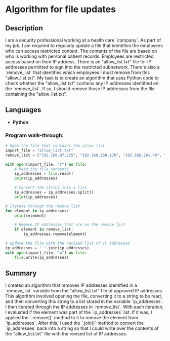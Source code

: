 <h1>Algorithm for file updates</h1>

<h2>Description</h2>
I am a security professional working at a health care `company`. As part of my job, I am required to regularly update a file that identifies the employees who can access restricted content. The contents of the file are based on who is working with personal patient records. Employees are restricted access based on their IP address. There is an "allow_list.txt" file for IP addresses permitted to sign into the restricted subnetwork. There's also a `remove_list` that identifies which employees I must remove from this "allow_list.txt".
My task is to create an algorithm that uses Python code to check whether the "allow_list.txt" contains any IP addresses identified on the `remove_list`. If so, I should remove those IP addresses from the file containing the "allow_list.txt".

<h2>Languages</h2>

- <b>Python</b> 

<h3>Program walk-through:</h2>

```python
# Open the file that contains the allow list
import_file = "allow_list.txt"
remove_list = ["192.168.97.225", "192.168.158.170", "192.168.201.40", "192.168.58.57"]

with open(import_file, "r") as file:
    # Read the file contents
    ip_addresses = file.read()
    print(ip_addresses)

    # Convert the string into a list
    ip_addresses = ip_addresses.split()
    print(ip_addresses)

# Iterate through the remove list
for element in ip_addresses:
    print(element)

    # Remove IP addresses that are on the remove list
    if element in remove_list:
        ip_addresses.remove(element)

# Update the file with the revised list of IP addresses
ip_addresses = " ".join(ip_addresses)
with open(import_file, "w") as file:
    file.write(ip_addresses)
```



<h2>Summary</h2>
I created an algorithm that removes IP addresses identified in a `remove_list` variable from the "allow_list.txt" file of approved IP addresses. This algorithm involved opening the file, converting it to a string to be read, and then converting this string to a list stored in the variable `ip_addresses`. I then iterated through the IP addresses in `remove_list`. With each iteration, I evaluated if the element was part of the `ip_addresses` list. If it was, I applied the `.remove()` method to it to remove the element from `ip_addresses`. After this, I used the `.join()` method to convert the `ip_addresses` back into a string so that I could write over the contents of the "allow_list.txt" file with the revised list of IP addresses.
